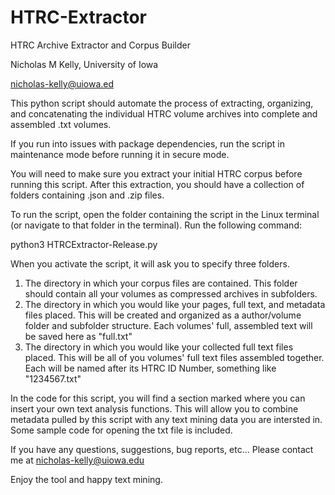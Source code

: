 # HTRC-Extractor
HTRC Archive Extractor and Corpus Builder

Nicholas M Kelly, University of Iowa

nicholas-kelly@uiowa.ed

This python script should automate the process of extracting, organizing, and concatenating the individual HTRC volume archives into complete and assembled .txt volumes. 

If you run into issues with package dependencies, run the script in maintenance mode before running it in secure mode. 

You will need to make sure you extract your initial HTRC corpus before running this script. After this extraction, you should have a collection of folders containing .json and .zip files. 

To run the script, open the folder containing the script in the Linux terminal (or navigate to that folder in the terminal). Run the following command: 

  python3 HTRCExtractor-Release.py

When you activate the script, it will ask you to specify three folders.
1) The directory in which your corpus files are contained. This folder should contain all your volumes as compressed archives in subfolders.
2) The directory in which you would like your pages, full text, and metadata files placed. This will be created and organized as a author/volume folder and subfolder structure. Each volumes' full, assembled text will be saved here as "full.txt"
3) The directory in which you would like your collected full text files placed. This will be all of you volumes' full text files assembled together. Each will be named after its HTRC ID Number, something like "1234567.txt"

In the code for this script, you will find a section marked where you can insert your own text analysis functions. This will allow you to combine metadata pulled by this script with any text mining data you are intersted in. Some sample code for opening the txt file is included.

If you have any questions, suggestions, bug reports, etc... Please contact me at nicholas-kelly@uiowa.edu

Enjoy the tool and happy text mining. 


